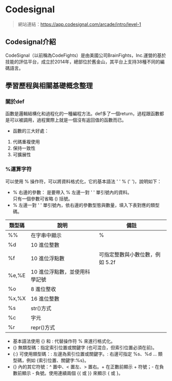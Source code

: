 # Codesignal
> 網站連結：https://app.codesignal.com/arcade/intro/level-1
## Codesignal介紹
CodeSignal（以前稱為CodeFights）是由美國公司BrainFights，Inc.運營的基於技能的評估平台，成立於2014年，總部位於舊金山，其平台上支持38種不同的編碼語言。
## 學習歷程與相關基礎概念整理
### 關於def
函數是邏輯結構化和過程化的一種編程方法。def多了一個return，過程跟函數都是可以被調用，過程實際上就是一個沒有返回值的函數而已。  
* 函數的三大好處：
1. 代碼重複使用
2. 保持一致性
3. 可擴展性
### %運算字符
可以使用 % 操作符，可以將資料格式化，它的基本語法 ' ' % (' ')，說明如下：  
* % 右邊的參數：
是要帶入 % 左邊一對 ' ' 單引號內的資料。  
只有一個參數可省略 () 括號。  
* % 左邊一對 ' ' 單引號內，依右邊的參數型態與數量，填入下表對應的類型碼。  

|類型碼|    說明   |備註|
|---|-------------| ----- |
|%%|在字串中顯示 |%|	 
|%d|10 進位整數||
|%f|10 進位浮點數|	可指定整數與小數位數，例如 5.2f|
|%e,%E|	10 進位浮點數，並使用科學記號| |
|%o|8 進位整收| |
|%x,%X|16 進位整數| |
|%s|str()方式| |
|%c|字元| |
|%r|repr()方式| |

* 基本語法使用 {} 和 : 代替操作符 % 來進行格式化。
* {} 無類型碼：指定索引位置或關鍵字 (也可混合，但索引位置必須在前)。
* {:} 可使用類型碼：: 左邊為索引位置或關鍵字。: 右邊可指定 %s、%d ... 類型碼，例如 {索引位置、關鍵字:%s}。
* {} 內的其它符號：^ 置中、< 置左、> 置右。+ 在正數前顯示 + 符號；- 在負數前顯示 - 負號。使用連續兩個 {{ 或 }} 來顯示 { 或 }。
